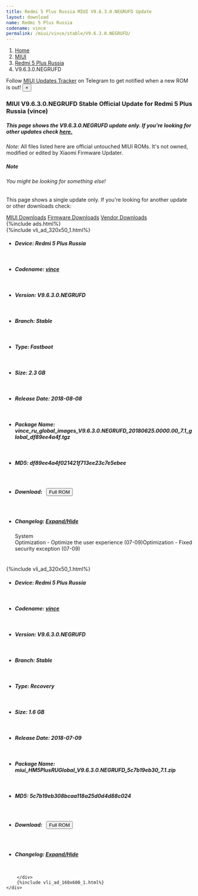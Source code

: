 ```yaml
---
title: Redmi 5 Plus Russia MIUI V9.6.3.0.NEGRUFD Update
layout: download
name: Redmi 5 Plus Russia
codename: vince
permalink: /miui/vince/stable/V9.6.3.0.NEGRUFD/
---
```

<nav aria-label="breadcrumb">
    <ol class="breadcrumb">
        <li class="breadcrumb-item"><a href="/">Home</a></li>
        <li class="breadcrumb-item"><a href="/miui/">MIUI</a></li>
        <li class="breadcrumb-item"><a href="/miui/vince/">Redmi 5 Plus Russia</a></li>
        <li class="breadcrumb-item active" aria-current="page">V9.6.3.0.NEGRUFD</li>
    </ol>
</nav>
<div class="alert alert-primary alert-dismissible fade show" role="alert">
    Follow <a href="https://t.me/MIUIUpdatesTracker" class="alert-link">MIUI Updates Tracker</a> on Telegram to get
    notified when a new ROM is out!
    <button type="button" class="close" data-dismiss="alert" aria-label="Close">
        <span aria-hidden="true">&times;</span>
    </button>
</div>
<div class="col-12 mx-auto">
    <h3 class="title bg-light p-2 rounded">MIUI V9.6.3.0.NEGRUFD Stable Official Update for Redmi 5 Plus Russia (vince)</h3>
    <h5>This page shows the V9.6.3.0.NEGRUFD update only. If you're looking for other updates check
        <a href="/miui/vince/">here.</a></h5>
    <p><i>Note: </i>All files listed here are official untouched MIUI ROMs.
        It's not owned, modified or edited by Xiaomi Firmware Updater.</p>
    <div class="card">
        <div class="card-body">
            <h5 class="card-title">Note</h5>
            <h6 class="card-subtitle mb-2 text-muted">You might be looking for something else!</h6>
            <p class="card-text">This page shows a single update only.
                If you're looking for another update or other downloads check:</p>
            <a href="/miui/" class="card-link">MIUI Downloads</a>
            <a href="/firmware/" class="card-link">Firmware Downloads</a>
            <a href="/vendor/" class="card-link">Vendor Downloads</a>
        </div>
    </div>
    {%include ads.html%}
    <div class="row justify-content-center">
        <div class="col-10" id="downloads">
                    <div class="card card-body">
            {%include vli_ad_320x50_1.html%}
            <ul class="list-unstyled">
                <li style="padding-bottom: 10px;">
                    <h5><b>Device: </b>Redmi 5 Plus Russia</h5>
                </li>
                <li style="padding-bottom: 10px;">
                    <h5><b>Codename: </b> <a href="/miui/vince/" target="_blank">vince</a> </h5>
                </li>
                <li style="padding-bottom: 10px;">
                    <h5><b>Version: </b>V9.6.3.0.NEGRUFD</h5>
                </li>
                <li style="padding-bottom: 10px;">
                    <h5><b>Branch: </b>Stable</h5>
                </li>
                <li style="padding-bottom: 10px;">
                    <h5><b>Type: </b>Fastboot</h5>
                </li>
                <li style="padding-bottom: 10px;">
                    <h5><b>Size: </b>2.3 GB</h5>
                </li>
                <li style="padding-bottom: 10px;">
                    <h5><b>Release Date: </b>2018-08-08</h5>
                </li>
                <li style="padding-bottom: 10px;">
                    <h5><b>Package Name: </b><span id="filename" class="text-dark">vince_ru_global_images_V9.6.3.0.NEGRUFD_20180625.0000.00_7.1_global_df89ee4a4f.tgz</span></h5>
                </li>
                <li style="padding-bottom: 10px;">
                    <h5><b>MD5: </b><span id="md5" class="text-muted">df89ee4a4f021421f713ee23c7e5ebee</span></h5>
                </li>
                <li style="padding-bottom: 10px;">
                    <h5><b>Download: </b><button type="button" id="download" class="btn btn-primary" style="margin: 7px;"
                            onclick="window.open('http://bigota.d.miui.com/V9.6.3.0.NEGRUFD/vince_ru_global_images_V9.6.3.0.NEGRUFD_20180625.0000.00_7.1_global_df89ee4a4f.tgz', '_blank');"><i class="fa fa-download"></i> Full ROM</button></h5>
                </li>
                <li style="padding-bottom: 10px;">
                    <h5><b>Changelog: </b><a href="#vince_1_changelog" data-toggle="collapse" role="button"
                            aria-expanded="false" aria-controls="vince_1_changelog"> <i class="fa fa-arrow-down"
                                aria-hidden="true"></i> Expand/Hide</a></h5>
                    <div class="collapse" id="vince_1_changelog">
                        <p id="changelog_text">System <br>Optimization - Optimize the user experience (07-09)Optimization - Fixed security exception (07-09)</p>
                    </div>
                </li>
            </ul>
        </div>
        <div class="card card-body">
            {%include vli_ad_320x50_1.html%}
            <ul class="list-unstyled">
                <li style="padding-bottom: 10px;">
                    <h5><b>Device: </b>Redmi 5 Plus Russia</h5>
                </li>
                <li style="padding-bottom: 10px;">
                    <h5><b>Codename: </b> <a href="/miui/vince/" target="_blank">vince</a> </h5>
                </li>
                <li style="padding-bottom: 10px;">
                    <h5><b>Version: </b>V9.6.3.0.NEGRUFD</h5>
                </li>
                <li style="padding-bottom: 10px;">
                    <h5><b>Branch: </b>Stable</h5>
                </li>
                <li style="padding-bottom: 10px;">
                    <h5><b>Type: </b>Recovery</h5>
                </li>
                <li style="padding-bottom: 10px;">
                    <h5><b>Size: </b>1.6 GB</h5>
                </li>
                <li style="padding-bottom: 10px;">
                    <h5><b>Release Date: </b>2018-07-09</h5>
                </li>
                <li style="padding-bottom: 10px;">
                    <h5><b>Package Name: </b><span id="filename" class="text-dark">miui_HM5PlusRUGlobal_V9.6.3.0.NEGRUFD_5c7b19eb30_7.1.zip</span></h5>
                </li>
                <li style="padding-bottom: 10px;">
                    <h5><b>MD5: </b><span id="md5" class="text-muted">5c7b19eb308bcaa118a25d0d4d88c024</span></h5>
                </li>
                <li style="padding-bottom: 10px;">
                    <h5><b>Download: </b><button type="button" id="download" class="btn btn-primary" style="margin: 7px;"
                            onclick="window.open('http://bigota.d.miui.com/V9.6.3.0.NEGRUFD/miui_HM5PlusRUGlobal_V9.6.3.0.NEGRUFD_5c7b19eb30_7.1.zip', '_blank');"><i class="fa fa-download"></i> Full ROM</button></h5>
                </li>
                <li style="padding-bottom: 10px;">
                    <h5><b>Changelog: </b><a href="#vince_2_changelog" data-toggle="collapse" role="button"
                            aria-expanded="false" aria-controls="vince_2_changelog"> <i class="fa fa-arrow-down"
                                aria-hidden="true"></i> Expand/Hide</a></h5>
                    <div class="collapse" id="vince_2_changelog">
                        <p id="changelog_text"></p>
                    </div>
                </li>
            </ul>
        </div>

        </div>
        {%include vli_ad_160x600_1.html%}
    </div>
</div>
